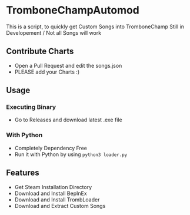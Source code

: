 # TromboneChampAutomod
This is a script, to quickly get Custom Songs into TromboneChamp
Still in Developement / Not all Songs will work

## Contribute Charts
- Open a Pull Request and edit the songs.json
- PLEASE add your Charts :)

## Usage
### Executing Binary
- Go to Releases and download latest .exe file
### With Python
- Completely Dependency Free
- Run it with Python by using `python3 loader.py`

## Features
- Get Steam Installation Directory
- Download and Install BepInEx
- Download and Install TrombLoader
- Download and Extract Custom Songs
